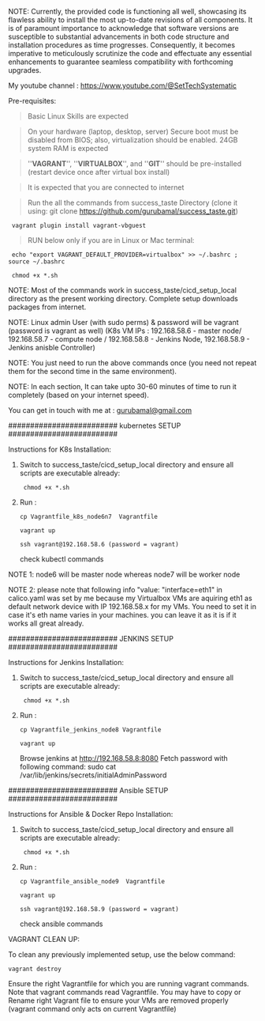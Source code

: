NOTE:
Currently, the provided code is functioning all well, showcasing its flawless ability to install the most up-to-date revisions of all components. It is of paramount importance to acknowledge that software versions are susceptible to substantial advancements in both code structure and installation procedures as time progresses. Consequently, it becomes imperative to meticulously scrutinize the code and effectuate any essential enhancements to guarantee seamless compatibility with forthcoming upgrades.

My youtube channel : https://www.youtube.com/@SetTechSystematic


Pre-requisites:

> Basic Linux Skills are expected

> On your hardware (laptop, desktop, server) Secure boot must be disabled from BIOS; also, virtualization should be enabled. 24GB system RAM is expected

> ''**VAGRANT**'', ''**VIRTUALBOX**'', and ''**GIT**'' should be pre-installed (restart device once after virtual box install)

> It is expected that you are connected to internet 

> Run the all the commands from success_taste Directory (clone it using: git clone https://github.com/gurubamal/success_taste.git)

     vagrant plugin install vagrant-vbguest
 
> RUN below only if you are in Linux or Mac terminal:

     echo "export VAGRANT_DEFAULT_PROVIDER=virtualbox" >> ~/.bashrc ; source ~/.bashrc

     chmod +x *.sh

NOTE: Most of the commands work in success_taste/cicd_setup_local directory as the present working directory. Complete setup downloads packages from internet. 

NOTE: Linux admin User (with sudo perms) & password will be vagrant (password is vagrant as well) (K8s VM IPs : 192.168.58.6 - master node/ 192.168.58.7 - compute node / 192.168.58.8 - Jenkins Node,  192.168.58.9 - Jenkins anisble Controller)

NOTE: You just need to run the above commands once (you need not repeat them for the second time in the same environment). 

NOTE: In each section, It can take upto 30-60 minutes of time to run it completely (based on your internet speed).

You can get in touch with me at : gurubamal@gmail.com

######################### kubernetes SETUP #########################

Instructions for K8s Installation:

1) Switch to success_taste/cicd_setup_local directory and ensure all scripts are executable already:
	
		chmod +x *.sh

2)  Run : 
	
		cp Vagrantfile_k8s_node6n7  Vagrantfile
	
		vagrant up 
	
		ssh vagrant@192.168.58.6 (password = vagrant)
	
	check kubectl commands
	
NOTE 1: node6 will be master node whereas node7 will be worker node

NOTE 2: please note that following info "value: "interface=eth1"  in calico.yaml was set by me because my Virtualbox VMs are aquiring eth1 as default network device with IP 192.168.58.x for my VMs. You need to set it in case it's eth name varies in your machines. you can leave it as it is if it works all great already.

######################### JENKINS SETUP #########################

Instructions for Jenkins Installation:

1) Switch to success_taste/cicd_setup_local directory and ensure all scripts are executable already:
	
		chmod +x *.sh

2)  Run :
	
		cp Vagrantfile_jenkins_node8 Vagrantfile
	
		vagrant up 
	
	Browse jenkins at 
		http://192.168.58.8:8080
	Fetch password with following command:
		sudo cat /var/lib/jenkins/secrets/initialAdminPassword

######################### Ansible SETUP #########################

Instructions for Ansible & Docker Repo Installation:

1) Switch to success_taste/cicd_setup_local directory and ensure all scripts are executable already:
	
		chmod +x *.sh

2)  Run :
	
		cp Vagrantfile_ansible_node9  Vagrantfile
	
		vagrant up 
	
		ssh vagrant@192.168.58.9 (password = vagrant)
	
	check ansible commands



	
VAGRANT CLEAN UP:

To clean any previously implemented setup, use the below command:

	vagrant destroy

Ensure the right Vagrantfile for which you are running vagrant commands. Note that vagrant commands read  Vagrantfile. You may have to copy or Rename right Vagrant file to ensure your VMs are removed properly (vagrant command only acts on current Vagrantfile)



